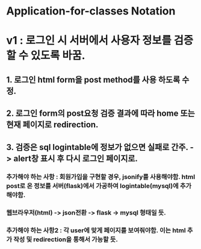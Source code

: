 # Application-for-classes Notation
# v1 : 로그인 시 서버에서 사용자 정보를 검증할 수 있도록 바꿈.
## 1. 로그인 html form을 post method를 사용 하도록 수정.
## 2. 로그인 form의 post요청 검증 결과에 따라 home 또는 현재 페이지로 redirection.
## 3. 검증은 sql logintable에 정보가 없으면 실패로 간주. -> alert창 표시 후 다시 로그인 페이지로.
### 추가해야 하는 사항 : 회원가입을 구현할 경우, jsonify를 사용해야함. html post로 온 정보를 서버(flask)에서 가공하여 logintable(mysql)에 추가해야함.
### 웹브라우저(html) -> json전환 -> flask -> mysql 형태일 듯.
### 추가해야 하는 사항2 : 각 user에 맞게 페이지를 보여줘야함. 이는 html 추가 작성 및 redirection을 통해서 가능할 듯.
